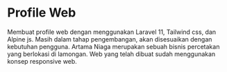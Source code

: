 # Profile Web
Membuat profile web dengan menggunakan Laravel 11, Tailwind css, dan Alpine js. Masih dalam tahap pengembangan, akan disesuaikan dengan kebutuhan pengguna. Artama Niaga merupakan sebuah bisnis percetakan yang berlokasi di lamongan. Web yang telah dibuat sudah menggunakan konsep responsive web.
